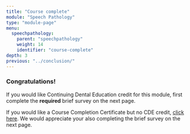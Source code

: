 ```yaml
---
title: "Course complete"
module: "Speech Pathology"
type: "module-page"
menu:
  speechpathology:
    parent: "speechpathology"
    weight: 14
    identifier: "course-complete"
depth: 3
previous: "../conclusion/"
---
```

<div class="pageblock"><h3>Congratulations!</h3><div class="maintext">
<p>If you would like Continuing Dental Education credit for this module, first complete the  <strong>required</strong> brief survey on the next page.</p>
<p>If you would like a Course Completion Certificate but no CDE credit, <a href="https://www1.columbia.edu/sec/ccnmtl/remote/static/match/pdf/MATCH_SLP_Completion_Certificate.pdf" target="blank">click here</a>. We would appreciate your also completing the brief survey on the next page.</p>
</div>
</div>
